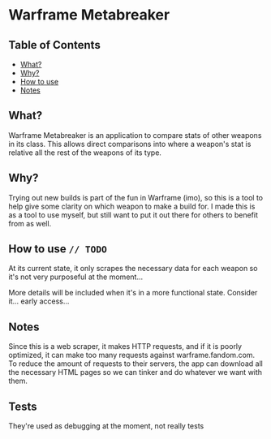 # Warframe Metabreaker
## Table of Contents
* [What?](#What?)
* [Why?](#Why?)
* [How to use](#How_to_use)
* [Notes](#Notes)
## What?
Warframe Metabreaker is an application to compare stats of other weapons in its class. This allows direct comparisons into where a weapon's stat is relative all the rest of the weapons of its type.
## Why?
Trying out new builds is part of the fun in Warframe (imo), so this is a tool to help give some clarity on which weapon to make a build for. I made this is as a tool to use myself, but still want to put it out there for others to benefit from as well.

## How to use `// TODO`
At its current state, it only scrapes the necessary data for each weapon so it's not very purposeful at the moment... 

More details will be included when it's in a more functional state. Consider it... early access...

## Notes
Since this is a web scraper, it makes HTTP requests, and if it is poorly optimized, it can make too many requests against warframe.fandom.com. To reduce the amount of requests to their servers, the app can download all the necessary HTML pages so we can tinker and do whatever we want with them.

## Tests
They're used as debugging at the moment, not really tests